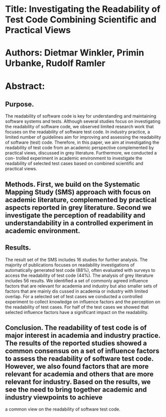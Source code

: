 # Title: Investigating the Readability of Test Code Combining Scientific and Practical Views
# Authors: Dietmar Winkler, Primin Urbanke, Rudolf Ramler

# Abstract: 
## Purpose. 
The readability of software code is key for understanding and maintaining software systems and tests. Although several studies focus
on investigating the readability of software code, we observed limited research work that focuses on the readability of software test code. In industry practice,
a limited number of guidelines aim for improving and assessing the readability of software (test) code. Therefore, in this paper, we aim at investigating
the readability of test code from an academic perspective complemented by practical views, discussed in grey literature. Furthermore, we conducted a con-
trolled experiment in academic environment to investigate the readability of selected test cases based on combined scientific and practical views. 
## Methods. First, we build on the Systematic Mapping Study (SMS) approach with focus on academic literature, complemented by practical aspects reported in grey literature. Second we investigate the perception of readability and understandability in a controlled experiment in academic environment. 
## Results.
The result set of the SMS includes 16 studies for further analysis. The majority of publications focuses on readability investigations of automatically
generated test code (88%), often evaluated with surveys to access the readability of test code (44%). The analysis of grey literature includes 56 results.
We identified a set of commonly agreed influence factors that are relevant for academia and industry but also smaller sets of factors that are mainly dis
cussed in academia or industry with limited overlap. For a selected set of test cases we conducted a controlled experiment to collect knowledge on influence factors and the perception on the readability of test cases. For half of the test cases we showed that selected influence factors have a significant impact on
the readability. 
## Conclusion. The readability of test code is of major interest in academia and industry practice. The results of the reported studies showed a common consensus on a set of influence factors to assess the readability of software test code. However, we also found factors that are more relevant for academia and others that are more relevant for industry. Based on the results, we see the need to bring together academic and industry viewpoints to achieve
a common view on the readability of software test code.
